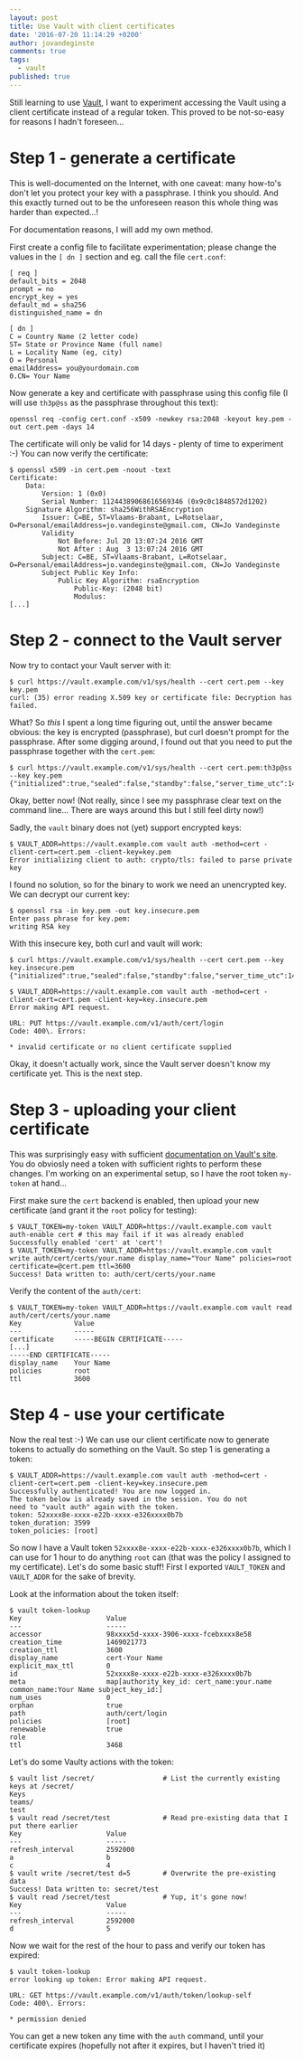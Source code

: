 ```yaml
---
layout: post
title: Use Vault with client certificates
date: '2016-07-20 11:14:29 +0200'
author: jovandeginste
comments: true
tags:
  - vault
published: true
---
```


Still learning to use [Vault](https://www.vaultproject.io/), I want to experiment accessing the Vault using a client certificate instead of a regular token. This proved to be not-so-easy for reasons I hadn't foreseen...

# Step 1 - generate a certificate

This is well-documented on the Internet, with one caveat: many how-to's don't let you protect your key with a passphrase. I think you should. And this exactly turned out to be the unforeseen reason this whole thing was harder than expected...!

For documentation reasons, I will add my own method.

First create a config file to facilitate experimentation; please change the values in the `[ dn ]` section and eg. call the file `cert.conf`:

```
[ req ]
default_bits = 2048
prompt = no
encrypt_key = yes
default_md = sha256
distinguished_name = dn

[ dn ]
C = Country Name (2 letter code)
ST= State or Province Name (full name)
L = Locality Name (eg, city)
O = Personal
emailAddress= you@yourdomain.com
0.CN= Your Name
```

Now generate a key and certificate with passphrase using this config file (I will use `th3p@ss` as the passphrase throughout this text):

```
openssl req -config cert.conf -x509 -newkey rsa:2048 -keyout key.pem -out cert.pem -days 14
```

The certificate will only be valid for 14 days - plenty of time to experiment :-) You can now verify the certificate:

```
$ openssl x509 -in cert.pem -noout -text
Certificate:
    Data:
        Version: 1 (0x0)
        Serial Number: 11244389068616569346 (0x9c0c1848572d1202)
    Signature Algorithm: sha256WithRSAEncryption
        Issuer: C=BE, ST=Vlaams-Brabant, L=Rotselaar, O=Personal/emailAddress=jo.vandeginste@gmail.com, CN=Jo Vandeginste
        Validity
            Not Before: Jul 20 13:07:24 2016 GMT
            Not After : Aug  3 13:07:24 2016 GMT
        Subject: C=BE, ST=Vlaams-Brabant, L=Rotselaar, O=Personal/emailAddress=jo.vandeginste@gmail.com, CN=Jo Vandeginste
        Subject Public Key Info:
            Public Key Algorithm: rsaEncryption
                Public-Key: (2048 bit)
                Modulus:
[...]
```

# Step 2 - connect to the Vault server

Now try to contact your Vault server with it:

```
$ curl https://vault.example.com/v1/sys/health --cert cert.pem --key key.pem
curl: (35) error reading X.509 key or certificate file: Decryption has failed.
```

What? So _this_ I spent a long time figuring out, until the answer became obvious: the key is encrypted (passphrase), but curl doesn't prompt for the passphrase. After some digging around, I found out that you need to put the passphrase together with the `cert.pem`:

```
$ curl https://vault.example.com/v1/sys/health --cert cert.pem:th3p@ss --key key.pem
{"initialized":true,"sealed":false,"standby":false,"server_time_utc":1469020614}
```

Okay, better now! (Not really, since I see my passphrase clear text on the command line... There are ways around this but I still feel dirty now!)

Sadly, the `vault` binary does not (yet) support encrypted keys:

```
$ VAULT_ADDR=https://vault.example.com vault auth -method=cert -client-cert=cert.pem -client-key=key.pem
Error initializing client to auth: crypto/tls: failed to parse private key
```

I found no solution, so for the binary to work we need an unencrypted key. We can decrypt our current key:

```
$ openssl rsa -in key.pem -out key.insecure.pem
Enter pass phrase for key.pem:
writing RSA key
```

With this insecure key, both curl and vault will work:

```
$ curl https://vault.example.com/v1/sys/health --cert cert.pem --key key.insecure.pem
{"initialized":true,"sealed":false,"standby":false,"server_time_utc":1469020745}
```

```
$ VAULT_ADDR=https://vault.example.com vault auth -method=cert -client-cert=cert.pem -client-key=key.insecure.pem
Error making API request.

URL: PUT https://vault.example.com/v1/auth/cert/login
Code: 400\. Errors:

* invalid certificate or no client certificate supplied
```

Okay, it doesn't actually work, since the Vault server doesn't know my certificate yet. This is the next step.

# Step 3 - uploading your client certificate

This was surprisingly easy with sufficient [documentation on Vault's site](https://www.vaultproject.io/docs/auth/cert.html). You do obviosly need a token with sufficient rights to perform these changes. I'm working on an experimental setup, so I have the root token `my-token` at hand...

First make sure the `cert` backend is enabled, then upload your new certificate (and grant it the `root` policy for testing):

```
$ VAULT_TOKEN=my-token VAULT_ADDR=https://vault.example.com vault auth-enable cert # this may fail if it was already enabled
Successfully enabled 'cert' at 'cert'!
$ VAULT_TOKEN=my-token VAULT_ADDR=https://vault.example.com vault write auth/cert/certs/your.name display_name="Your Name" policies=root certificate=@cert.pem ttl=3600
Success! Data written to: auth/cert/certs/your.name
```

Verify the content of the `auth/cert`:

```
$ VAULT_TOKEN=my-token VAULT_ADDR=https://vault.example.com vault read auth/cert/certs/your.name
Key             Value
---             -----
certificate     -----BEGIN CERTIFICATE-----
[...]
-----END CERTIFICATE-----
display_name    Your Name
policies        root
ttl             3600
```

# Step 4 - use your certificate

Now the real test :-) We can use our client certificate now to generate tokens to actually do something on the Vault. So step 1 is generating a token:

```
$ VAULT_ADDR=https://vault.example.com vault auth -method=cert -client-cert=cert.pem -client-key=key.insecure.pem
Successfully authenticated! You are now logged in.
The token below is already saved in the session. You do not
need to "vault auth" again with the token.
token: 52xxxx8e-xxxx-e22b-xxxx-e326xxxx0b7b
token_duration: 3599
token_policies: [root]
```

So now I have a Vault token `52xxxx8e-xxxx-e22b-xxxx-e326xxxx0b7b`, which I can use for 1 hour to do anything `root` can (that was the policy I assigned to my certificate). Let's do some basic stuff! First I exported `VAULT_TOKEN` and `VAULT_ADDR` for the sake of brevity.

Look at the information about the token itself:

```
$ vault token-lookup
Key                     Value
---                     -----
accessor                98xxxx5d-xxxx-3906-xxxx-fcebxxxx8e58
creation_time           1469021773
creation_ttl            3600
display_name            cert-Your Name
explicit_max_ttl        0
id                      52xxxx8e-xxxx-e22b-xxxx-e326xxxx0b7b
meta                    map[authority_key_id: cert_name:your.name common_name:Your Name subject_key_id:]
num_uses                0
orphan                  true
path                    auth/cert/login
policies                [root]
renewable               true
role
ttl                     3468
```

Let's do some Vaulty actions with the token:

```
$ vault list /secret/                 # List the currently existing keys at /secret/
Keys
teams/
test
$ vault read /secret/test             # Read pre-existing data that I put there earlier
Key                     Value
---                     -----
refresh_interval        2592000
a                       b
c                       4
$ vault write /secret/test d=5        # Overwrite the pre-existing data
Success! Data written to: secret/test
$ vault read /secret/test             # Yup, it's gone now!
Key                     Value
---                     -----
refresh_interval        2592000
d                       5
```

Now we wait for the rest of the hour to pass and verify our token has expired:

```
$ vault token-lookup
error looking up token: Error making API request.

URL: GET https://vault.example.com/v1/auth/token/lookup-self
Code: 400\. Errors:

* permission denied
```

You can get a new token any time with the `auth` command, until your certificate expires (hopefully not after it expires, but I haven't tried it)
